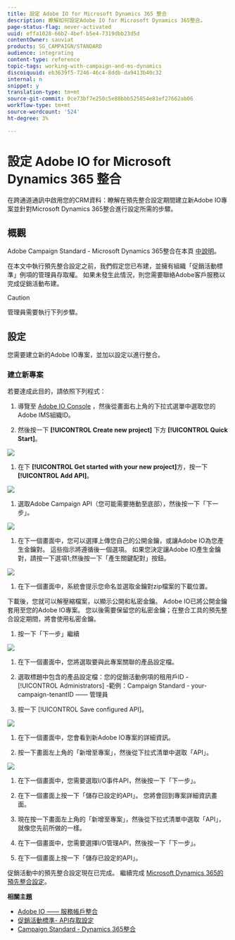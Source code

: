 ```yaml
---
title: 設定 Adobe IO for Microsoft Dynamics 365 整合
description: 瞭解如何設定Adobe IO for Microsoft Dynamics 365整合。
page-status-flag: never-activated
uuid: effa1028-66b2-4bef-b5e4-7319dbb23d5d
contentOwner: sauviat
products: SG_CAMPAIGN/STANDARD
audience: integrating
content-type: reference
topic-tags: working-with-campaign-and-ms-dynamics
discoiquuid: eb3639f5-7246-46c4-8ddb-da9413b40c32
internal: n
snippet: y
translation-type: tm+mt
source-git-commit: 0ce73bf7e250c5e88bbb525854e81ef27662ab06
workflow-type: tm+mt
source-wordcount: '524'
ht-degree: 3%

---
```



# 設定 Adobe IO for Microsoft Dynamics 365 整合

在跨通道通訊中啟用您的CRM資料：瞭解在預先整合設定期間建立新Adobe IO專案並針對Microsoft Dynamics 365整合進行設定所需的步驟。

## 概觀

Adobe Campaign Standard - Microsoft Dynamics 365整合在本頁 [中說明](../../integrating/using/working-with-campaign-standard-and-microsoft-dynamics-365.md)。

在本文中執行預先整合設定之前，我們假定您已布建，並擁有組織「促銷活動標準」例項的管理員存取權。  如果未發生此情況，則您需要聯絡Adobe客戶服務以完成促銷活動布建。

>[!CAUTION]
>
>管理員需要執行下列步驟。

## 設定

您需要建立新的Adobe IO專案，並加以設定以進行整合。

### 建立新專案

若要達成此目的，請依照下列程式：

1. 導覽至 [Adobe IO Console](https://console.adobe.io/home#) ，然後從畫面右上角的下拉式選單中選取您的Adobe IMS組織ID。

1. 然後按一下 **[!UICONTROL Create new project]** 下方 **[!UICONTROL Quick Start]**。

![](assets/adobeIO1.png)

1. 在下 **[!UICONTROL Get started with your new project]**&#x200B;方，按一下 **[!UICONTROL Add API]**。

![](assets/adobeIO2.png)

1. 選取Adobe Campaign API（您可能需要捲動至底部），然後按一下「下一步」。

![](assets/adobeIO3.png)

1. 在下一個畫面中，您可以選擇上傳您自己的公開金鑰，或讓Adobe IO為您產生金鑰對。 這些指示將遵循後一個選項。 如果您決定讓Adobe IO產生金鑰對，請按一下選項1;然後按一下「產生關鍵配對」按鈕。

![](assets/adobeIO4.png)

1. 在下一個畫面中，系統會提示您命名並選取金鑰對zip檔案的下載位置。

下載後，您就可以解壓縮檔案，以顯示公開和私密金鑰。 Adobe IO已將公開金鑰套用至您的Adobe IO專案。 您以後需要保留您的私密金鑰；在整合工具的預先整合設定期間，將會使用私密金鑰。

1. 按一下「下一步」繼續

![](assets/adobeIO5.png)

1. 在下一個畫面中，您將選取要與此專案關聯的產品設定檔。

1. 選取標題中包含的產品設定檔：您的促銷活動例項的租用戶ID - [!UICONTROL Administrators] -範例：Campaign Standard - your-campaign-tenantID —— 管理員

1. 按一下 [!UICONTROL Save configured API]。

![](assets/adobeIO6.png)

1. 在下一個畫面中，您會看到新Adobe IO專案的詳細資訊。

1. 按一下畫面左上角的「新增至專案」，然後從下拉式清單中選取「API」。

![](assets/adobeIO7.png)

1. 在下一個畫面中，您需要選取I/O事件API，然後按一下「下一步」。

1. 在下一個畫面上按一下「儲存已設定的API」。  您將會回到專案詳細資訊畫面。

1. 現在按一下畫面左上角的「新增至專案」，然後從下拉式清單中選取「API」，就像您先前所做的一樣。

1. 在下一個畫面中，您需要選擇I/O管理API，然後按一下「下一步」。

1. 在下一個畫面上按一下「儲存已設定的API」。

促銷活動中的預先整合設定現在已完成。  繼續完成 [Microsoft Dynamics 365的預先整合設定](../../integrating/using/configure-microsoft-dynamics-365-for-campaign-integration.md)。

**相關主題**

* [Adobe IO —— 服務帳戶整合](https://www.adobe.io/authentication/auth-methods.html#!AdobeDocs/adobeio-auth/master/AuthenticationOverview/ServiceAccountIntegration.md)
* [促銷活動標準- API存取設定](../../api/using/setting-up-api-access.md)
* [Campaign Standard - Dynamics 365整合](../../integrating/using/configure-microsoft-dynamics-365-for-campaign-integration.md)